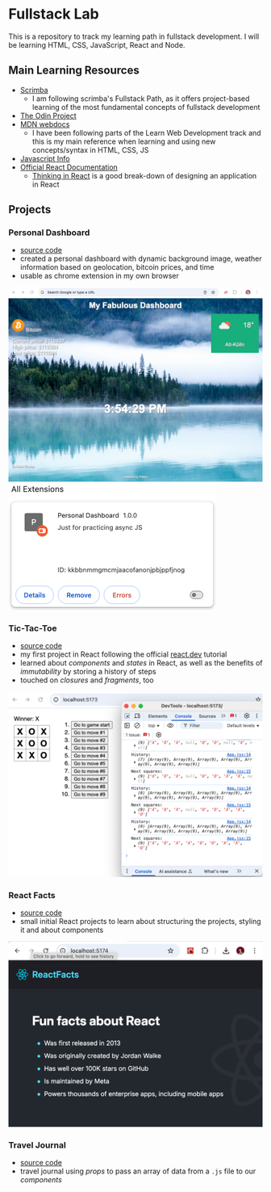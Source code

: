 # Fullstack Lab
This is a repository to track my learning path in fullstack development. I will be learning HTML, CSS, JavaScript, React and Node.

## Main Learning Resources
- [Scrimba](https://scrimba.com/fullstack-path-c0fullstack:toc)
    - I am following scrimba's Fullstack Path, as it offers project-based learning of the most fundamental concepts of fullstack development
- [The Odin Project](https://www.theodinproject.com)
- [MDN webdocs](https://developer.mozilla.org/en-US/docs/Learn_web_development)
    - I have been following parts of the Learn Web Development track and this is my main reference when learning and using new concepts/syntax in HTML, CSS, JS
- [Javascript Info](https://javascript.info/)
- [Official React Documentation](https://react.dev/learn/)
    - [Thinking in React](https://react.dev/learn/thinking-in-react) is a good break-down of designing an application in React

## Projects

### Personal Dashboard
- [source code](javascript/async/dashboard/)
- created a personal dashboard with dynamic background image, weather information based on geolocation, bitcoin prices, and time
- usable as chrome extension in my own browser

![Personal Dashboard Screenshot](readme/dashboard.png)
![Chrome Extension Screenshot](readme/extension.png)

### Tic-Tac-Toe
- [source code](react/tic-tac-toe/)
- my first project in React following the official [react.dev](https://react.dev/learn/tutorial-tic-tac-toe) tutorial
- learned about _components_ and _states_ in React, as well as the benefits of _immutability_ by storing a history of steps
- touched on _closures_ and _fragments_, too

![Tic-Tac-Toe Screenshot](readme/tic-tac-toe.png)


### React Facts
- [source code](react/fun-facts/)
- small initial React projects to learn about structuring the projects, styling it and about components

![React Facts Screenshot](readme/react-facts.png)


### Travel Journal
- [source code](react/data-driven-react/)
- travel journal using _props_ to pass an array of data from a `.js` file to our _components_
